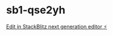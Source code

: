 # sb1-qse2yh

[Edit in StackBlitz next generation editor ⚡️](https://stackblitz.com/~/github.com/almeidamarcell/sb1-qse2yh)